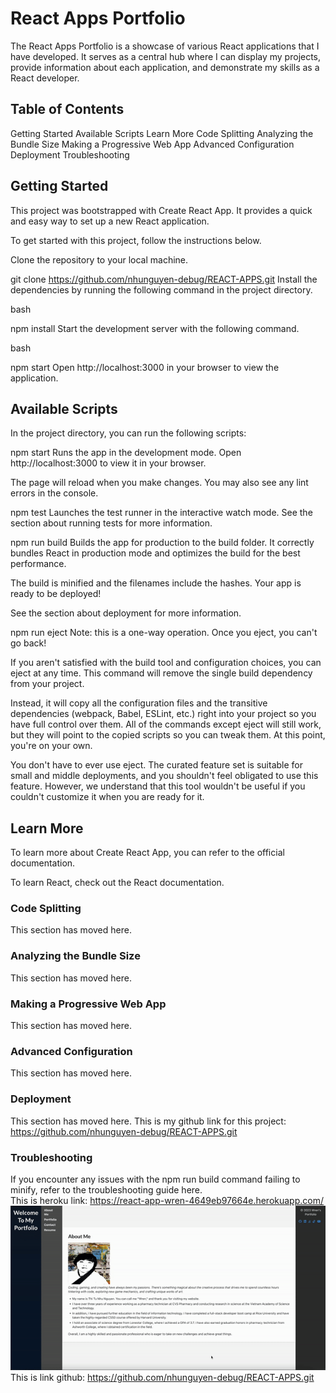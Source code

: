 # React Apps Portfolio
The React Apps Portfolio is a showcase of various React applications that I have developed. It serves as a central hub where I can display my projects, provide information about each application, and demonstrate my skills as a React developer.


## Table of Contents
Getting Started
Available Scripts
Learn More
Code Splitting
Analyzing the Bundle Size
Making a Progressive Web App
Advanced Configuration
Deployment
Troubleshooting
## Getting Started

This project was bootstrapped with Create React App. It provides a quick and easy way to set up a new React application.

To get started with this project, follow the instructions below.

Clone the repository to your local machine.

git clone https://github.com/nhunguyen-debug/REACT-APPS.git
Install the dependencies by running the following command in the project directory.

bash

npm install
Start the development server with the following command.

bash

npm start
Open http://localhost:3000 in your browser to view the application.

## Available Scripts
In the project directory, you can run the following scripts:

npm start
Runs the app in the development mode.
Open http://localhost:3000 to view it in your browser.

The page will reload when you make changes.
You may also see any lint errors in the console.

npm test
Launches the test runner in the interactive watch mode.
See the section about running tests for more information.

npm run build
Builds the app for production to the build folder.
It correctly bundles React in production mode and optimizes the build for the best performance.

The build is minified and the filenames include the hashes.
Your app is ready to be deployed!

See the section about deployment for more information.

npm run eject
Note: this is a one-way operation. Once you eject, you can't go back!

If you aren't satisfied with the build tool and configuration choices, you can eject at any time. This command will remove the single build dependency from your project.

Instead, it will copy all the configuration files and the transitive dependencies (webpack, Babel, ESLint, etc.) right into your project so you have full control over them. All of the commands except eject will still work, but they will point to the copied scripts so you can tweak them. At this point, you're on your own.

You don't have to ever use eject. The curated feature set is suitable for small and middle deployments, and you shouldn't feel obligated to use this feature. However, we understand that this tool wouldn't be useful if you couldn't customize it when you are ready for it.

## Learn More
To learn more about Create React App, you can refer to the official documentation.

To learn React, check out the React documentation.

### Code Splitting
This section has moved here.

### Analyzing the Bundle Size
This section has moved here.

### Making a Progressive Web App
This section has moved here.

### Advanced Configuration
This section has moved here.

### Deployment
This section has moved here.
This is my github link for this project: https://github.com/nhunguyen-debug/REACT-APPS.git


### Troubleshooting
If you encounter any issues with the npm run build command failing to minify, refer to the troubleshooting guide here.<br>
This is heroku link:  https://react-app-wren-4649eb97664e.herokuapp.com/<br>
![Deployed picture](./src/assets/images/demo.gif)<br>
This is link github: https://github.com/nhunguyen-debug/REACT-APPS.git